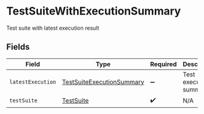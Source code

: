 # TestSuiteWithExecutionSummary

Test suite with latest execution result


## Fields

| Field                                                                         | Type                                                                          | Required                                                                      | Description                                                                   |
| ----------------------------------------------------------------------------- | ----------------------------------------------------------------------------- | ----------------------------------------------------------------------------- | ----------------------------------------------------------------------------- |
| `latestExecution`                                                             | [TestSuiteExecutionSummary](../../models/shared/testsuiteexecutionsummary.md) | :heavy_minus_sign:                                                            | Test execution summary                                                        |
| `testSuite`                                                                   | [TestSuite](../../models/shared/testsuite.md)                                 | :heavy_check_mark:                                                            | N/A                                                                           |